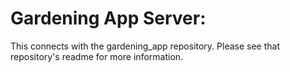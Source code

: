 # Gardening App Server:
This connects with the gardening_app repository. Please see that repository's readme for more information.

